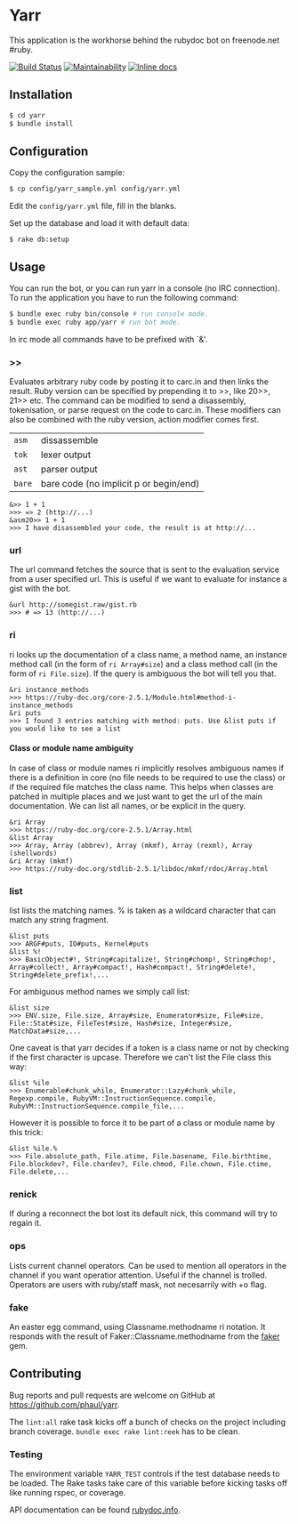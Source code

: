 # Yarr

This application is the workhorse behind the rubydoc bot on freenode.net #ruby.

[![Build Status](https://travis-ci.org/phaul/yarr.svg?branch=master)](https://travis-ci.org/phaul/yarr)
[![Maintainability](https://api.codeclimate.com/v1/badges/4a48c3a34babe2af4e8f/maintainability)](https://codeclimate.com/github/phaul/yarr/maintainability)
[![Inline docs](http://inch-ci.org/github/phaul/yarr.svg?branch=master)](http://inch-ci.org/github/phaul/yarr)

## Installation

```bash
$ cd yarr
$ bundle install
```

## Configuration

Copy the configuration sample:

```bash
$ cp config/yarr_sample.yml config/yarr.yml
```

Edit the `config/yarr.yml` file, fill in the blanks.

Set up the database and load it with default data:

```
$ rake db:setup
```

## Usage

You can run the bot, or you can run yarr in a console (no IRC connection).
To run the application you have to run the following command:

```bash
$ bundle exec ruby bin/console # run console mode.
$ bundle exec ruby app/yarr # run bot mode.
```

In irc mode all commands have to be prefixed with `&'.

### >>

Evaluates arbitrary ruby code by posting it to carc.in and then links the
result. Ruby version can be specified by prepending it to >>, like 20>>, 21>>
etc. The command can be modified to send a disassembly, tokenisation, or parse
request on the code to carc.in. These modifiers can also be combined with the
ruby version, action modifier comes first.

 |          |                                        |
 | :------- | :------------------------------------- |
 | `asm`    | dissassemble                           |
 | `tok`    | lexer output                           |
 | `ast`    | parser output                          |
 | `bare`   | bare code (no implicit p or begin/end) |

```
&>> 1 + 1
>>> => 2 (http://...)
&asm20>> 1 + 1
>>> I have disassembled your code, the result is at http://...
```

### url

The url command fetches the source that is sent to the evaluation service from
a user specified url. This is useful if we want to evaluate for instance a gist
with the bot.

```
&url http://somegist.raw/gist.rb
>>> # => 13 (http://...)
```

### ri

ri looks up the documentation of a class name, a method name, an instance
method call (in the form of `ri Array#size`) and a class method call (in the
form of `ri File.size`). If the query is ambiguous the bot will tell you that.

```
&ri instance_methods
>>> https://ruby-doc.org/core-2.5.1/Module.html#method-i-instance_methods
&ri puts
>>> I found 3 entries matching with method: puts. Use &list puts if you would like to see a list
```

#### Class or module name ambiguity

In case of class or module names ri implicitly resolves ambiguous names if
there is a definition in core (no file needs to be required to use the class)
or if the required file matches the class name. This helps when classes are
patched in multiple places and we just want to get the url of the main
documentation. We can list all names, or be explicit in the query.

```
&ri Array
>>> https://ruby-doc.org/core-2.5.1/Array.html
&list Array
>>> Array, Array (abbrev), Array (mkmf), Array (rexml), Array (shellwords)
&ri Array (mkmf)
>>> https://ruby-doc.org/stdlib-2.5.1/libdoc/mkmf/rdoc/Array.html
```


### list

list lists the matching names. % is taken as a wildcard character that can
match any string fragment.

```
&list puts
>>> ARGF#puts, IO#puts, Kernel#puts
&list %!
>>> BasicObject#!, String#capitalize!, String#chomp!, String#chop!, Array#collect!, Array#compact!, Hash#compact!, String#delete!, String#delete_prefix!,...
```

For ambiguous method names we simply call list:

```
&list size
>>> ENV.size, File.size, Array#size, Enumerator#size, File#size, File::Stat#size, FileTest#size, Hash#size, Integer#size, MatchData#size,...
```

One caveat is that yarr decides if a token is a class name or not by checking
if the first character is upcase. Therefore we can't list the File class this
way:

```
&list %ile
>>> Enumerable#chunk_while, Enumerator::Lazy#chunk_while, Regexp.compile, RubyVM::InstructionSequence.compile, RubyVM::InstructionSequence.compile_file,...
```

However it is possible to force it to be part of a class or module name by this trick:

```
&list %ile.%
>>> File.absolute_path, File.atime, File.basename, File.birthtime, File.blockdev?, File.chardev?, File.chmod, File.chown, File.ctime, File.delete,...
```

### renick

If during a reconnect the bot lost its default nick, this command will try to regain it.

### ops

Lists current channel operators. Can be used to mention all operators in the channel if you want operatior attention. Useful if the channel is trolled. Operators are users with ruby/staff mask, not necesarrily with +o flag.

### fake

An easter egg command, using Classname.methodname ri notation. It responds with
the result of Faker::Classname.methodname from the
[faker](https://github.com/stympy/faker) gem.

## Contributing

Bug reports and pull requests are welcome on GitHub at https://github.com/phaul/yarr.

The `lint:all` rake task kicks off a bunch of checks on the project including
branch coverage. `bundle exec rake lint:reek` has to be clean.

### Testing

The environment variable `YARR_TEST` controls if the test database needs to be
loaded. The Rake tasks take care of this variable before kicking tasks off like
running rspec, or coverage.

API documentation can be found
[rubydoc.info](https://www.rubydoc.info/github/phaul/yarr/master).

